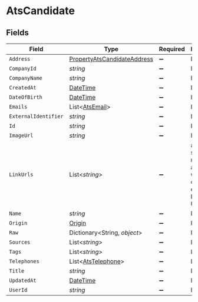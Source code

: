 # AtsCandidate


## Fields

| Field                                                                                 | Type                                                                                  | Required                                                                              | Description                                                                           |
| ------------------------------------------------------------------------------------- | ------------------------------------------------------------------------------------- | ------------------------------------------------------------------------------------- | ------------------------------------------------------------------------------------- |
| `Address`                                                                             | [PropertyAtsCandidateAddress](../../Models/Components/PropertyAtsCandidateAddress.md) | :heavy_minus_sign:                                                                    | N/A                                                                                   |
| `CompanyId`                                                                           | *string*                                                                              | :heavy_minus_sign:                                                                    | N/A                                                                                   |
| `CompanyName`                                                                         | *string*                                                                              | :heavy_minus_sign:                                                                    | N/A                                                                                   |
| `CreatedAt`                                                                           | [DateTime](https://learn.microsoft.com/en-us/dotnet/api/system.datetime?view=net-5.0) | :heavy_minus_sign:                                                                    | N/A                                                                                   |
| `DateOfBirth`                                                                         | [DateTime](https://learn.microsoft.com/en-us/dotnet/api/system.datetime?view=net-5.0) | :heavy_minus_sign:                                                                    | N/A                                                                                   |
| `Emails`                                                                              | List<[AtsEmail](../../Models/Components/AtsEmail.md)>                                 | :heavy_minus_sign:                                                                    | N/A                                                                                   |
| `ExternalIdentifier`                                                                  | *string*                                                                              | :heavy_minus_sign:                                                                    | N/A                                                                                   |
| `Id`                                                                                  | *string*                                                                              | :heavy_minus_sign:                                                                    | N/A                                                                                   |
| `ImageUrl`                                                                            | *string*                                                                              | :heavy_minus_sign:                                                                    | N/A                                                                                   |
| `LinkUrls`                                                                            | List<*string*>                                                                        | :heavy_minus_sign:                                                                    | a list of social media links associated with the candidate. eg. LinkedIn URL          |
| `Name`                                                                                | *string*                                                                              | :heavy_minus_sign:                                                                    | N/A                                                                                   |
| `Origin`                                                                              | [Origin](../../Models/Components/Origin.md)                                           | :heavy_minus_sign:                                                                    | N/A                                                                                   |
| `Raw`                                                                                 | Dictionary<String, *object*>                                                          | :heavy_minus_sign:                                                                    | N/A                                                                                   |
| `Sources`                                                                             | List<*string*>                                                                        | :heavy_minus_sign:                                                                    | N/A                                                                                   |
| `Tags`                                                                                | List<*string*>                                                                        | :heavy_minus_sign:                                                                    | N/A                                                                                   |
| `Telephones`                                                                          | List<[AtsTelephone](../../Models/Components/AtsTelephone.md)>                         | :heavy_minus_sign:                                                                    | N/A                                                                                   |
| `Title`                                                                               | *string*                                                                              | :heavy_minus_sign:                                                                    | N/A                                                                                   |
| `UpdatedAt`                                                                           | [DateTime](https://learn.microsoft.com/en-us/dotnet/api/system.datetime?view=net-5.0) | :heavy_minus_sign:                                                                    | N/A                                                                                   |
| `UserId`                                                                              | *string*                                                                              | :heavy_minus_sign:                                                                    | N/A                                                                                   |